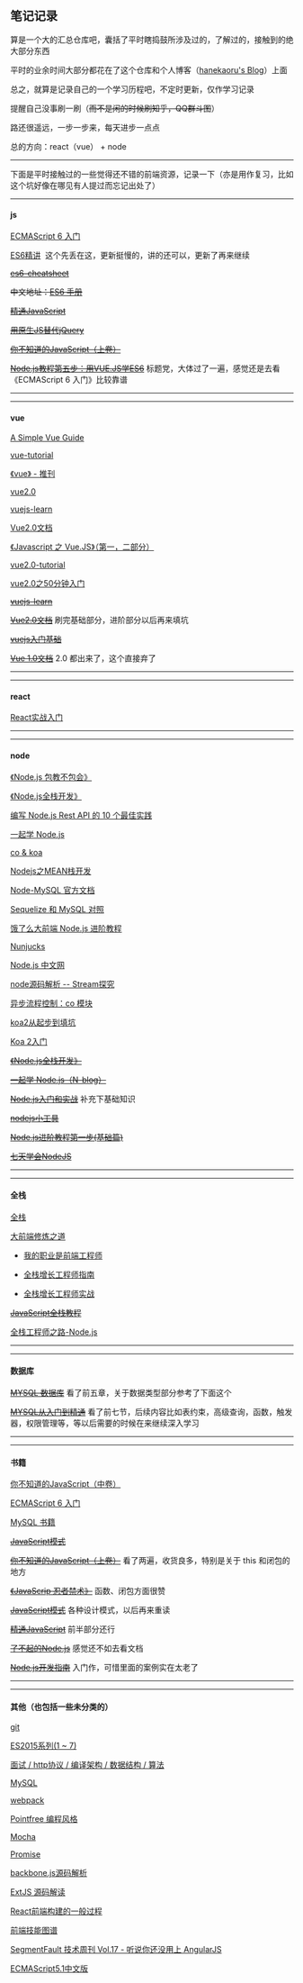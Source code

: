 ## 笔记记录

算是一个大的汇总仓库吧，囊括了平时瞎捣鼓所涉及过的，了解过的，接触到的绝大部分东西

平时的业余时间大部分都花在了这个仓库和个人博客（[hanekaoru's Blog](http://hanekaoru.com/)）上面

总之，就算是记录自己的一个学习历程吧，不定时更新，仅作学习记录

提醒自己没事刷一刷（~~而不是闲的时候刷知乎，QQ群斗图~~）

路还很遥远，一步一步来，每天进步一点点

总的方向：react（vue） + node

----


下面是平时接触过的一些觉得还不错的前端资源，记录一下（亦是用作复习，比如这个坑好像在哪见有人提过而忘记出处了）


----

#### js

[ECMAScript 6 入门](http://es6.ruanyifeng.com/) 

[ES6精讲](http://study.163.com/course/introduction.htm?courseId=1003632012#/courseDetail?tab=1)  这个先丢在这，更新挺慢的，讲的还可以，更新了再来继续

~~[es6-cheatsheet](https://github.com/DrkSephy/es6-cheatsheet)~~

~~中文地址：[ES6 手册](https://qiutc.me/post/es6-cheatsheet.html)~~

~~[精通JavaScript](https://book.douban.com/subject/3007076/)~~
 
~~[用原生JS替代jQuery](https://github.com/fa-ge/jQuery-is-out-of-date)~~

~~[你不知道的JavaScript（上卷）](https://book.douban.com/subject/26351021/)~~

~~[Node.js教程第五步：用VUE.JS学ES6](http://study.163.com/course/introduction/1003506010.htm)~~ 标题党，大体过了一遍，感觉还是去看《ECMAScript 6 入门》比较靠谱


----

----


#### vue


[A Simple Vue Guide](http://cody1991.github.io/vue/2016/08/30/a-simple-vue-guide.html)

[vue-tutorial](https://github.com/MeCKodo/vue-tutorial)

[《vue》 - 推刊](http://www.tuicool.com/kans/2799975423)

[vue2.0](http://study.163.com/course/introduction/1003606075.htm#/courseDetail)

[vuejs-learn](https://github.com/bhnddowinf/vuejs-learn)

[Vue2.0文档](https://vuefe.cn/guide/) 

[《Javascript 之 Vue.JS》（第一，二部分）](http://study.163.com/course/introduction/1003380002.htm#/courseDetail)

[vue2.0-tutorial](https://github.com/hanekaoru/vue-tutorial)

[vue2.0之50分钟入门](http://study.163.com/course/introduction/1003606075.htm#/courseDetail)

~~[vuejs-learn](https://github.com/bhnddowinf/vuejs-learn)~~

~~[Vue2.0文档](https://vuefe.cn/guide/)~~ 刷完基础部分，进阶部分以后再来填坑

~~[vuejs入门基础](http://www.imooc.com/learn/694)~~

~~[Vue 1.0文档](http://vuejs.org.cn/guide/)~~ 2.0 都出来了，这个直接弃了


----

----

#### react

[React实战入门](http://study.163.com/course/introduction.htm?courseId=1565012#/courseDetail?tab=1)

----

----


#### node


[《Node.js 包教不包会》](https://github.com/alsotang/node-lessons)

[《Node.js全栈开发》](https://course.tianmaying.com/node)

[编写 Node.js Rest API 的 10 个最佳实践](https://zhuanlan.zhihu.com/p/25506654?group_id=837797386322604033)

[一起学 Node.js](https://github.com/nswbmw/N-blog)

[co & koa](https://nswbmw.github.io/N-club/1/1.3.html)

[Nodejs之MEAN栈开发](http://www.cnblogs.com/stoneniqiu/category/830963.html)

[Node-MySQL 官方文档](http://www.oschina.net/translate/node-mysql-tutorial?utm_source=tuicool&utm_medium=referral)

[Sequelize 和 MySQL 对照](https://segmentfault.com/a/1190000003987871)

[饿了么大前端 Node.js 进阶教程](https://cnodejs.org/topic/58ad76db7872ea0864fedfcc)

[Nunjucks](http://mozilla.github.io/nunjucks/cn/api.html)

[Node.js 中文网](http://nodejs.cn/api/)

[node源码解析 -- Stream探究](https://segmentfault.com/a/1190000003479884)

[异步流程控制：co 模块](https://segmentfault.com/a/1190000002732081)

[koa2从起步到填坑](http://www.jianshu.com/p/6b816c609669)

[Koa 2入门](https://cnodejs.org/topic/5709959abc564eaf3c6a48c8)

~~[《Node.js全栈开发》](https://course.tianmaying.com/node)~~

~~[一起学 Node.js（N-blog）](https://github.com/nswbmw/N-blog)~~

~~[Node.js入门和实战](http://study.163.com/forum/detail/1003154433.htm)~~ 补充下基础知识

~~[nodejs小工具](http://study.163.com/course/courseMain.htm?courseId=1003588036)~~

~~[Node.js进阶教程第一步(基础篇)](http://study.163.com/course/courseMain.htm?courseId=1003228034)~~

~~[七天学会NodeJS](http://nqdeng.github.io/7-days-nodejs/)~~


----

----


#### 全栈


[全栈](https://github.com/ruanyf/jstraining)

[大前端修炼之道](https://github.com/phodal/fe)

* [我的职业是前端工程师](http://ued.party/)

* [全栈增长工程师指南](https://github.com/phodal/growth-ebook)

* [全栈增长工程师实战](https://github.com/phodal/growth-in-action)

~~[JavaScript全栈教程](http://www.liaoxuefeng.com/wiki/001434446689867b27157e896e74d51a89c25cc8b43bdb3000)~~

[全栈工程师之路-Node.js](https://github.com/i5ting/nodejs-fullstack#2%E4%BB%8E%E5%89%8D%E7%AB%AF%E8%BD%AC)


----

----


#### 数据库


~~[MYSQL 数据库](https://github.com/hanekaoru/WebLearningNotes/blob/master/mysql/README.md)~~ 看了前五章，关于数据类型部分参考了下面这个

~~[MYSQL从入门到精通](https://github.com/hanekaoru/WebLearningNotes/blob/master/mysql/README.md)~~ 看了前七节，后续内容比如表约束，高级查询，函数，触发器，权限管理等，等以后需要的时候在来继续深入学习


----

----


#### 书籍


[你不知道的JavaScript（中卷）](https://book.douban.com/subject/26854244/)

[ECMAScript 6 入门](http://es6.ruanyifeng.com/)

[MySQL 书籍](http://mingxinglai.com/cn/2015/12/material-of-mysql/)

~~[JavaScript模式](https://book.douban.com/subject/11506062/)~~

~~[你不知道的JavaScript（上卷）](http://www.ituring.com.cn/book/1488)~~ 看了两遍，收货良多，特别是关于 this 和闭包的地方

~~[《JavaScrip 忍者禁术》](https://book.douban.com/subject/3176860/)~~ 函数、闭包方面很赞

~~[JavaScript模式](https://book.douban.com/subject/25767596/)~~ 各种设计模式，以后再来重读

~~[精通JavaScript](https://book.douban.com/subject/25767596/)~~ 前半部分还行

~~[了不起的Node.js](https://book.douban.com/subject/25767596/)~~ 感觉还不如去看文档

~~[Node.js开发指南](https://book.douban.com/subject/25767596/)~~ 入门作，可惜里面的案例实在太老了




----

----


#### 其他（也包括一些未分类的）


[git](http://www.liaoxuefeng.com/wiki/0013739516305929606dd18361248578c67b8067c8c017b000)

[ES2015系列(1 ~ 7)](https://cnodejs.org/user/zhangmingkai4315/topics)

[面试 / http协议 / 编译架构 / 数据结构 / 算法](https://hit-alibaba.github.io/interview/)

[MySQL](http://www.w3cschool.cn/mysql/)

[webpack](http://www.cnblogs.com/stoneniqiu/category/951469.html)

[Pointfree 编程风格](http://www.ruanyifeng.com/blog/2017/03/pointfree.html)

[Mocha](http://www.ruanyifeng.com/blog/2015/12/a-mocha-tutorial-of-examples.html)

[Promise](http://www.cnblogs.com/stoneniqiu/p/5798661.html)

[backbone.js源码解析](https://zhuanlan.zhihu.com/p/25123651)

[ExtJS 源码解读](http://snandy.iteye.com/category/124734)

[React前端构建的一般过程](http://www.cnblogs.com/ruanyifeng/p/5891780.html)

[前端技能图谱](https://github.com/phodal/awesome-growth)

[SegmentFault 技术周刊 Vol.17 - 听说你还没用上 AngularJS](https://segmentfault.com/a/1190000007866757)

[ECMAScript5.1中文版](http://lzw.me/pages/ecmascript/#0)










